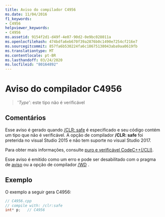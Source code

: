 ```yaml
---
title: Aviso do compilador C4956
ms.date: 11/04/2016
f1_keywords:
- C4956
helpviewer_keywords:
- C4956
ms.assetid: 9154f2d1-d49f-4e07-90d2-0e9bc028011a
ms.openlocfilehash: 474bdfa6eb670f39a2876b0c1490e7254cf216e7
ms.sourcegitcommit: 857fa6b530224fa6c18675138043aba9aa0619fb
ms.translationtype: MT
ms.contentlocale: pt-BR
ms.lasthandoff: 03/24/2020
ms.locfileid: "80164892"
---
```

# <a name="compiler-warning-c4956"></a>Aviso do compilador C4956

> '*Type*': este tipo não é verificável

## <a name="remarks"></a>Comentários

Esse aviso é gerado quando [/CLR: safe](../../build/reference/clr-common-language-runtime-compilation.md) é especificado e seu código contém um tipo que não é verificável. A opção de compilador **/CLR: safe** foi preterida no visual Studio 2015 e não tem suporte no visual Studio 2017.

Para obter mais informações, consulte [puro e verificável CodeC++(/CLI)](../../dotnet/pure-and-verifiable-code-cpp-cli.md).

Esse aviso é emitido como um erro e pode ser desabilitado com o pragma de [aviso](../../preprocessor/warning.md) ou a opção de compilador [/WD](../../build/reference/compiler-option-warning-level.md) .

## <a name="example"></a>Exemplo

O exemplo a seguir gera C4956:

```cpp
// C4956.cpp
// compile with: /clr:safe
int* p;   // C4956
```

